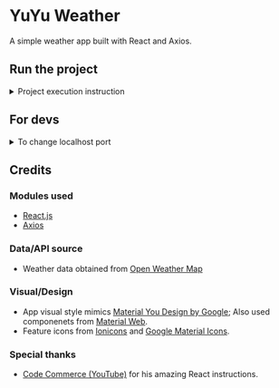 # YuYu Weather
A simple weather app built with React and Axios.

## Run the project
<details>
<summary>Project execution instruction</summary>

1. Be sure you have `nodejs` and `git` installed on your system.
2. If you are on Linux, open the terminal; If you are on Windows, open either command prompt (cmd) or PowerShell. 
3. Use the `cd` command to navigate to a location of your choice:
    ``` bash
    # Linux
    cd /path/to/location/of/choice

    # Windows
    cd "C:\path\to\location\of\choice\"

    ```
4. Clone this repository with this command:
    ``` bash
    git clone https://github.com/JiayuanWen/YuYuWeather.git
    ```
5. Go inside the app folder:
    ``` bash
    # Linux
    cd ./YuYuWeather/yuyuweather/

    # Windows
    cd .\YuYuWeather\yuyuweather\
    ```
6. Install dependencies:
    ``` bash
    npm install
    ```
7. On an internet browser, go to https://openweathermap.org/, and register for an account.
8. Go to https://openweathermap.org/api, click *Subscribe* for **Current Weather Data**, then choose Free tier. Follow any additional steps on-screen. You should then be able to see your API key at https://home.openweathermap.org/api_keys.
9.  Back to your terminal, use a text editor of your choice (`vim`,`nano`,`kim`, etc...) to add a `api.js` file:
    ``` bash
    sudo <text-editor> ./src/components/weather/api.js
    ```
10. Copy this script into `api.js`:
    ``` javascript
    const openweather_api = () => {
        return `API`;
    }

    export {openweather_api};

    ```
    Replace `API` with the API key you got from https://home.openweathermap.org/api_keys. Save the file after making your changes.

11. On your terminal, run the following command to start the project:
    ``` bash
    npm start
    ```
    The app should start on your default browser after a while. If not, on your browser, type in `localhost:3000` on the URL bar.
    >**Note**
    >
    > Your localhost port may differ if you changed it following the *For devs* section.

</details>

## For devs

<details>
<summary>To change localhost port</summary>

### To change localhost port

1. Open `package.json` inside `yuyuweather`.
2. Locate the following line:
    ``` json
    "start": "react-scripts start"
    ```
    Change it to:
    ``` json
    # For Linux & MacOS
    "start": "PORT=<desire_port> react-scripts start"

    # For Windows
    "start": "set PORT=<desire_port> && react-scripts start"
    ```
    And replace `<desire_port>` to your desire port number.

</details>

## Credits
### Modules used
* [React.js](https://react.dev/)
* [Axios](https://axios-http.com/)

### Data/API source
* Weather data obtained from [Open Weather Map](https://openweathermap.org/)

### Visual/Design
* App visual style mimics [Material You Design by Google](https://design.google/library/making-material-you); Also used componenets from [Material Web](https://m3.material.io/develop/web).
* Feature icons from [Ionicons](https://ionic.io/ionicons) and [Google Material Icons](https://fonts.google.com/icons).

### Special thanks
* [Code Commerce (YouTube)](https://www.youtube.com/@codecommerce) for his amazing React instructions.
